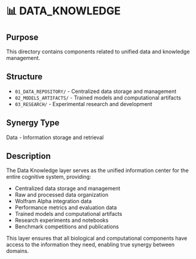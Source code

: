 # 📊 DATA_KNOWLEDGE

## Purpose
This directory contains components related to unified data and knowledge management.

## Structure
- `01_DATA_REPOSITORY/` - Centralized data storage and management
- `02_MODELS_ARTIFACTS/` - Trained models and computational artifacts
- `03_RESEARCH/` - Experimental research and development

## Synergy Type
Data - Information storage and retrieval

## Description
The Data Knowledge layer serves as the unified information center for the entire cognitive system, providing:
- Centralized data storage and management
- Raw and processed data organization
- Wolfram Alpha integration data
- Performance metrics and evaluation data
- Trained models and computational artifacts
- Research experiments and notebooks
- Benchmark competitions and publications

This layer ensures that all biological and computational components have access to the information they need, enabling true synergy between domains.
